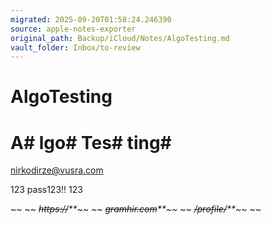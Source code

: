 ```yaml
---
migrated: 2025-09-20T01:58:24.246390
source: apple-notes-exporter
original_path: Backup/iCloud/Notes/AlgoTesting.md
vault_folder: Inbox/to-review
---
```

# AlgoTesting

# A# lgo# Tes# ting# 

nirkodirze@vusra.com

123 pass123!! 123

*~~
~~*
*~~https://~~**~~
~~*
*~~gramhir.com~~**~~
~~*
*~~/profile/~~**~~
~~*
